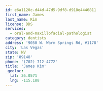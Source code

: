```yaml
---
id: e6a1120c-d44d-47d5-9df8-d918e4446811
first_name: James
last_name: Kim
license: DDS
services:
  - oral-and-maxillofacial-pathologist
category: dentists
address: '9050 W. Warm Springs Rd, #1178'
city: 'Las Vegas'
state: NV
zip: '89148'
phone: '(702) 712-4772'
title: 'James Kim'
_geoloc:
  lat: 36.0571
  lng: -115.188
---
```

